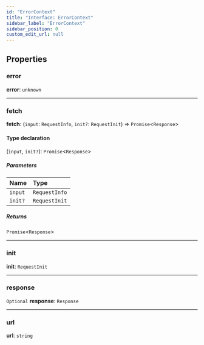 ```yaml
---
id: "ErrorContext"
title: "Interface: ErrorContext"
sidebar_label: "ErrorContext"
sidebar_position: 0
custom_edit_url: null
---
```


## Properties

### error

 **error**: `unknown`

___

### fetch

 **fetch**: (`input`: `RequestInfo`, `init?`: `RequestInit`) => `Promise`<`Response`\>

#### Type declaration

(`input`, `init?`): `Promise`<`Response`\>

##### Parameters

| Name | Type |
| :------ | :------ |
| `input` | `RequestInfo` |
| `init?` | `RequestInit` |

##### Returns

`Promise`<`Response`\>

___

### init

 **init**: `RequestInit`

___

### response

 `Optional` **response**: `Response`

___

### url

 **url**: `string`
